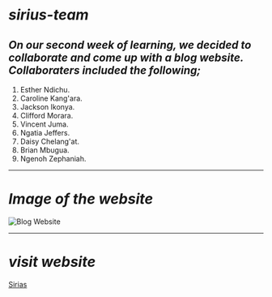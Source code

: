 # *sirius-team*
_On our second week of learning, we decided to collaborate and come up with a blog website. Collaboraters included the following;_ 
---

1. Esther Ndichu.
1. Caroline Kang'ara.
1. Jackson Ikonya.
1. Clifford Morara.
1. Vincent Juma.
1. Ngatia Jeffers.
1. Daisy Chelang'at.
1. Brian Mbugua.
1. Ngenoh Zephaniah.

***
# _Image of the website_
![Blog Website](file:///home/moring/Desktop/my-projects/Sirius-Team/project-resources/page-screenshots/landing.png "Blog Website")
***
# _visit website_
[Sirias]()
